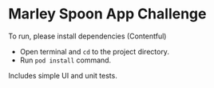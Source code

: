 # Marley Spoon App Challenge
To run, please install dependencies (Contentful)
- Open terminal and `cd` to the project directory.
- Run `pod install` command.

Includes simple UI and unit tests.
